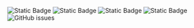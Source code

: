 ![Static Badge](https://img.shields.io/badge/blacklists-60-000000) ![Static Badge](https://img.shields.io/badge/blacklisted-2684447-cc0000) ![Static Badge](https://img.shields.io/badge/whitelisted-2245-00CC00) ![Static Badge](https://img.shields.io/badge/streaming_blacklist-28107-000000) ![GitHub issues](https://img.shields.io/github/issues/fabriziosalmi/blacklists)
